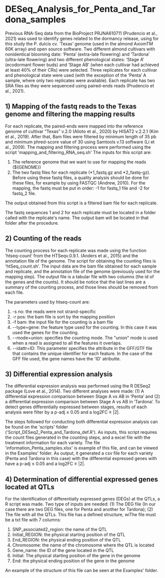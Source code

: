 # DESeq_Analysis_for_Penta_and_Tardona_samples

Previous RNA-Seq data from the BioProject PRJNA610711 (Prudencio et al., 2021) was used to identify genes related to the dormancy release, using for this study the P. dulcis cv. ‘Texas’ genome (used in the almond AxiomTM 60K array) and open source software. Two different almond cultivars with nonidentical blooming date: ‘Penta’ (extra-late flowering) and ‘Tardona’ (ultra-late flowering) and two different phenological states: ‘Stage A’ (ecodormant flower buds) and ‘Stage AB’ (when each cultivar had achieved at least 40% of their CRs) were selected. Three replicates for each cultivar and phenological state were used (with the exception of the ‘Penta’ A sample, where only two replicates were available). Each replicate has two SRA files as they were sequenced using paired-ends reads (Prudencio et al., 2021).

## 1) Mapping of the fastq reads to the Texas genome and filtering the mapping results

For each replicate, the paired-ends were mapped into the reference genome of cultivar “Texas” v.2.0 (Alioto et al., 2020) by HISAT2 v.2.2.1 (Kim et al., 2019). After that, Bam files were filtered by minimum length of 35 pb and minimum phred-score value of 30 using Samtools v.13 software (Li et al., 2009). The mapping and filtering process were performed using the script 'mapping_and_filtering_RNA_seq.sh' The inputs for this script are:

1. The reference genome that we want to use for mapping the reads (${GENOME})
2. The two fastq files for each replicate (*1_fastq.gz and *2_fastq-gz). Before using these fastq files, a quality analysis should be done for these files, for example by using FASTQC (Andrew, 2010). For the mapping, the fastq must be put in order: -1 for fastq_1 file and -2 for fastq_2 file.

The output obtained from this script is a filtered bam file for each replicate.

The fastq sequences 1 and 2 for each replicate must be located in a folder called with the replicate's name. The output bam will be located in that folder after the procedure.

## 2) Counting of the reads

The counting process for each replicate was made using the function ‘htseq-count’ from the HTSeqv.0.9.1. (Anders et al., 2015) and the annotation file of the genome. The script for obtaining the counting files is 'htSeq_count.sh'. The input data are the bam file obtained for each sample and replicate, and the annotation file of the genome (previously used for the mapping step). The output file is a tabular file with two columns (the id of the genes and the counts). It should be notice that the last lines are a summary of the counting process, and those lines should be removed from each file.

The parameters used by htseq-count are:
1. -s no: the reads were not strand-specific
2. -r pos: the bam file is sort by the mapping position
3. -f bam: the input file for the counting is a bam file
4. --type=gene: the feature type used for the counting. In this case it was used the genes for the counting.
5. --mode=union: specifies the counting mode. The "union" mode is used when a read is assigned to all the features it overlaps.
6. --idattr=ID: This parameter specifies the attribute in the GFF/GTF file that contains the unique identifier for each feature. In the case of the GFF file used, the gene names have the 'ID' atributte.


## 3) Differential expression analysis

The differential expression analysis was performed using the R DESeq2 package (Love et al., 2014). Two different analyses were made: (1) A differential expression comparison between Stage A vs AB in ‘Penta’ and (2) a differential expression comparison between Stage A vs AB in ‘Tardona’.  To detect genes differentially expressed between stages, results of each analysis were filter by a p-adj ≤ 0.05 and a log2FC ≥ |2|.

The steps followed for conducting both differential expression analysis can be found on the 'scripts' folder ('Script_DESeq2_Penta_and_Tardona_def.R'). As inputs, this script requires the count files generated in the counting steps, and a excel file with the treatment information for each variety. The file 'information_Penta_samples.xlsx' is example of this file, and can be viewed in the Examples' folder. As output, it generated a csv file for each variety (Penta and Tardona in this case) with the differential expressed genes with have a p-adj ≤ 0.05 and a log2FC ≥ |2|.

## 4) Determination of differential expressed genes located at QTLs

For the identification of differentially expressed genes (DEGs) at the QTLs, a R script was made. Two type of inputs are needed: (1) The DEG file (In our case there are two DEG files, one for Penta and another for Tardona); (2) The file with all the QTLs. This file has a defined structure, wiThe file must be a txt file with 7 columns:

1. SNP_associated2_region: the name of the QTL
2. Initial_REGION: the physical starting position of the QTL
3. End_REGION: the physical ending position of the QTL
4. Chromosome: the name of the chromosome where the QTL is located
5. Gene_name: the ID of the gene located in the QTL
6. Initial: The physical starting position of the gene in the genome
7. End: the physical ending position of the gene in the genome

An example of the structure of this file can be seen at the Examples' folder.


  


